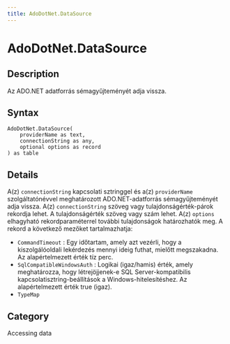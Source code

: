 ```yaml
---
title: AdoDotNet.DataSource
---
```


# AdoDotNet.DataSource


## Description

Az ADO.NET adatforrás sémagyűjteményét adja vissza.


## Syntax

```powerquery
AdoDotNet.DataSource(
    providerName as text,
    connectionString as any,
    optional options as record
) as table
```


## Details

A(z) <code>connectionString</code> kapcsolati sztringgel és a(z) <code>providerName</code> szolgáltatónévvel meghatározott ADO.NET-adatforrás sémagyűjteményét adja vissza. A(z) <code>connectionString</code> szöveg vagy tulajdonságérték-párok rekordja lehet. A tulajdonságérték szöveg vagy szám lehet. A(z) <code>options</code> elhagyható rekordparaméterrel további tulajdonságok határozhatók meg. A rekord a következő mezőket tartalmazhatja:    <ul><li><code>CommandTimeout</code> : Egy időtartam, amely azt vez&#233;rli, hogy a kiszolg&#225;l&#243;oldali lek&#233;rdez&#233;s mennyi ideig futhat, mielőtt megszakadna. Az alap&#233;rtelmezett &#233;rt&#233;k t&#237;z perc.</li><li><code>SqlCompatibleWindowsAuth</code> : Logikai (igaz/hamis) &#233;rt&#233;k, amely meghat&#225;rozza, hogy l&#233;trej&#246;jjenek-e SQL Server-kompatibilis kapcsolatisztring-be&#225;ll&#237;t&#225;sok a Windows-hiteles&#237;t&#233;shez. Az alap&#233;rtelmezett &#233;rt&#233;k true (igaz).</li><li><code>TypeMap</code></li></ul>



## Category
Accessing data
